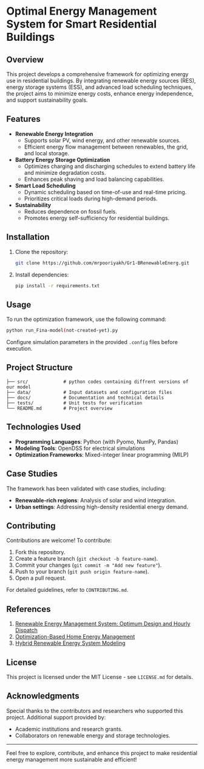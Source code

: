 # Optimal Energy Management System for Smart Residential Buildings

## Overview
This project develops a comprehensive framework for optimizing energy use in residential buildings. By integrating renewable energy sources (RES), energy storage systems (ESS), and advanced load scheduling techniques, the project aims to minimize energy costs, enhance energy independence, and support sustainability goals.

## Features
- **Renewable Energy Integration**
  - Supports solar PV, wind energy, and other renewable sources.
  - Efficient energy flow management between renewables, the grid, and local storage.
- **Battery Energy Storage Optimization**
  - Optimizes charging and discharging schedules to extend battery life and minimize degradation costs.
  - Enhances peak shaving and load balancing capabilities.
- **Smart Load Scheduling**
  - Dynamic scheduling based on time-of-use and real-time pricing.
  - Prioritizes critical loads during high-demand periods.
- **Sustainability**
  - Reduces dependence on fossil fuels.
  - Promotes energy self-sufficiency for residential buildings.

## Installation
1. Clone the repository:
   ```bash
   git clone https://github.com/mrpooriyakh/Gr1-BRenewableEnerg.git
   ```
2. Install dependencies:
   ```bash
   pip install -r requirements.txt
   ```

## Usage
To run the optimization framework, use the following command:
```bash
python run_Fina-model(not-created-yet).py
```
Configure simulation parameters in the provided `.config` files before execution.

## Project Structure
```
├── src/             # python codes containing diffrent versions of our model
├── data/            # Input datasets and configuration files
├── docs/            # Documentation and technical details
├── tests/           # Unit tests for verification
└── README.md        # Project overview
```

## Technologies Used
- **Programming Languages**: Python (with Pyomo, NumPy, Pandas)
- **Modeling Tools**: OpenDSS for electrical simulations
- **Optimization Frameworks**: Mixed-integer linear programming (MILP)

## Case Studies
The framework has been validated with case studies, including:
- **Renewable-rich regions**: Analysis of solar and wind integration.
- **Urban settings**: Addressing high-density residential energy demand.

## Contributing
Contributions are welcome! To contribute:
1. Fork this repository.
2. Create a feature branch (`git checkout -b feature-name`).
3. Commit your changes (`git commit -m "Add new feature"`).
4. Push to your branch (`git push origin feature-name`).
5. Open a pull request.

For detailed guidelines, refer to `CONTRIBUTING.md`.

## References
1. [Renewable Energy Management System: Optimum Design and Hourly Dispatch](https://example.com)
2. [Optimization-Based Home Energy Management](https://example.com)
3. [Hybrid Renewable Energy System Modeling](https://example.com)

## License
This project is licensed under the MIT License - see `LICENSE.md` for details.

## Acknowledgments
Special thanks to the contributors and researchers who supported this project. Additional support provided by:
- Academic institutions and research grants.
- Collaborators on renewable energy and storage technologies.

---
Feel free to explore, contribute, and enhance this project to make residential energy management more sustainable and efficient!

